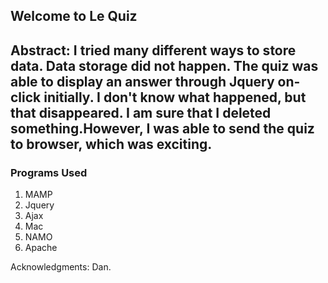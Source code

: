 ## Welcome to Le Quiz

## Abstract: I tried many different ways to store data. Data storage did not happen. The quiz was able to display an answer through Jquery on-click initially. I don't know what happened, but that disappeared. I am sure that I deleted something.However, I was able to send the quiz to browser, which was exciting.  

### Programs Used
1. MAMP
2. Jquery
3. Ajax
4. Mac
5. NAMO
6. Apache

Acknowledgments: Dan. 
